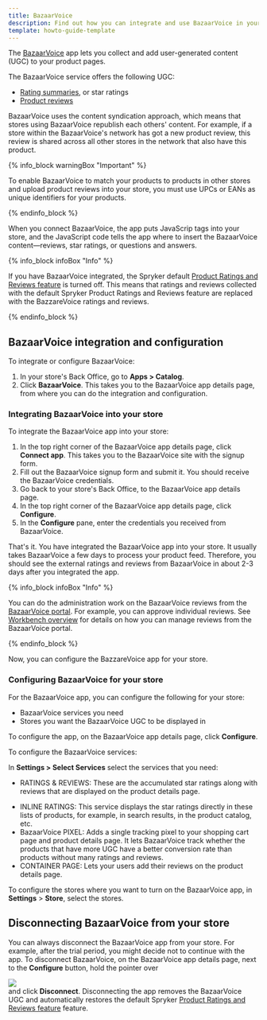 ```yaml
---
title: BazaarVoice
description: Find out how you can integrate and use BazaarVoice in your Spryker shop
template: howto-guide-template
---
```


The [BazaarVoice](https://www.bazaarvoice.com/) app lets you collect and add user-generated content (UGC) to your product pages. 

The BazaarVoice service offers the following UGC: 

- [Rating summaries](https://knowledge.bazaarvoice.com/wp-content/conversations/en_US/Display/display_integration.html#rating-summary), or star ratings
- [Product reviews](https://knowledge.bazaarvoice.com/wp-content/conversations/en_US/Display/display_integration.html#reviews)  
<!---- [Questions and answers](https://knowledge.bazaarvoice.com/wp-content/conversations/en_US/Display/display_integration.html#questions--answers)-->

BazaarVoice uses the content syndication approach, which means that stores using BazaarVoice republish each others' content. For example, if a store within the BazaarVoice's network has got a new product review, this review is shared across all other stores in the network that also have this product.

{% info_block warningBox "Important" %}

To enable BazaarVoice to match your products to products in other stores and upload product reviews into your store, you must use UPCs or EANs as unique identifiers for your products.

{% endinfo_block %}

When you connect BazaarVoice, the app puts JavaScrip tags into your store, and the JavaScript code tells the app where to insert the BazaarVoice content—reviews, star ratings, or questions and answers.

{% info_block infoBox "Info" %}

If you have BazaarVoice integrated, the Spryker default [Product Ratings and Reviews feature](/docs/scos/user/features/{{site.version}}/product-rating-and-reviews-feature-overview.html) is turned off. This means that ratings and reviews collected with the default Spryker Product Ratings and Reviews feature are replaced with the BazzareVoice ratings and reviews.

{% endinfo_block %}

## BazaarVoice integration and configuration

To integrate or configure BazaarVoice:

1. In your store's Back Office, go to **Apps > Catalog**.
2. Click **BazaarVoice**.
   This takes you to the BazaarVoice app details page, from where you can do the integration and configuration.

### Integrating BazaarVoice into your store

To integrate the BazaarVoice app into your store:

1. In the top right corner of the BazaarVoice app details page, click **Connect app**.
   This takes you to the BazaarVoice site with the signup form.
2. Fill out the BazaarVoice signup form and submit it.
   You should receive the BazaarVoice credentials.
3. Go back to your store's Back Office, to the BazaarVoice app details page.
4. In the top right corner of the BazaarVoice app details page, click **Configure**.
5. In the **Configure** pane, enter the credentials you received from BazaarVoice.

That's it. You have integrated the BazaarVoice app into your store. It usually takes BazaarVoice a few days to process your product feed. Therefore, you should see the external ratings and reviews from BazaarVoice in about 2-3 days after you integrated the app.

{% info_block infoBox "Info" %}

You can do the administration work on the BazaarVoice reviews from the [BazaarVoice portal](https://portal.bazaarvoice.com/signin). For example, you can approve individual reviews. See [Workbench overview](https://knowledge.bazaarvoice.com/wp-content/brandedge-pro-wb/en_US/basics/workbench_overview.html#log-in-to-workbench) for details on how you can manage reviews from the BazaarVoice portal.

{% endinfo_block %}

Now, you can configure the BazzareVoice app for your store.

### Configuring BazaarVoice for your store

For the BazaarVoice app, you can configure the following for your store:
- BazaarVoice services you need
- Stores you want the BazaarVoice UGC to be displayed in

To configure the app, on the BazaarVoice app details page, click **Configure**.

To configure the BazaarVoice services:

In **Settings > Select Services** select the services that you need:
   - RATINGS & REVIEWS: These are the accumulated star ratings along with reviews that are displayed on the product details page.
   <!---- QUESTIONS & ANSWERS:--> 
   - INLINE RATINGS: This service displays the star ratings directly in these lists of products, for example, in search results, in the product catalog, etc.
   - BazaarVoice PIXEL: Adds a single tracking pixel to your shopping cart page and product details page. It lets BazaarVoice track whether the products that have more UGC have a better conversion rate than products without many ratings and reviews.
   - CONTAINER PAGE: Lets your users add their reviews on the product details page.

To configure the stores where you want to turn on the BazaarVoice app, in **Settings** > **Store**, select the stores.

## Disconnecting BazaarVoice from your store
You can always disconnect the BazaarVoice app from your store. For example, after the trial period, you might decide not to continue with the app. 
<span>To disconnect BazaarVoice, on the BazaarVoice app details page, next to the **Configure** button, hold the pointer over <div class="inline-img"><img src="https://spryker.s3.eu-central-1.amazonaws.com/docs/aop/user/apps/bazzarvoice/disconnect-button.png"></div> and click **Disconnect**. Disconnecting the app removes the BazaarVoice UGC and automatically restores the default Spryker [Product Ratings and Reviews feature](/docs/scos/user/features/{{site.version}}/product-rating-and-reviews-feature-overview.html) feature.</span>
